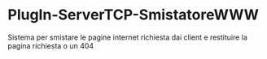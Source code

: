 PlugIn-ServerTCP-SmistatoreWWW
==============================

Sistema per smistare le pagine internet richiesta dai client e restituire la pagina richiesta o un 404
